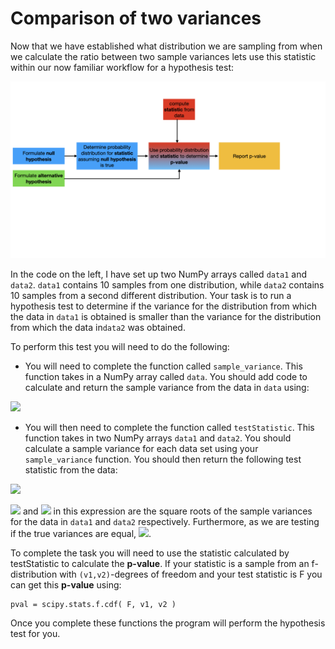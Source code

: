 # Comparison of two variances

Now that we have established what distribution we are sampling from when we calculate the ratio between two sample variances lets use this statistic within our now familiar workflow for a hypothesis test:

![](hypo-testing.003.jpeg)

In the code on the left, I have set up two NumPy arrays called `data1` and `data2`.  `data1` contains 10 samples from one distribution, while `data2` contains 10 samples from a second different distribution.  Your task is to run a hypothesis test to determine if the variance for the distribution from which the data in `data1` is obtained is smaller than the variance for the distribution from which the data in`data2` was obtained.

To perform this test you will need to do the following:

* You will need to complete the function called  `sample_variance`.  This function takes in a NumPy array called `data`.  You should add code to calculate and return the sample variance from the data in `data` using:

![](https://render.githubusercontent.com/render/math?math=s^2=\frac{n}{n-1}\left[\frac{1}{n}\sum_{i=1}^nX_i^2-\left(\frac{1}{n}\sum_{i=1}^nX_i\right)^2\right])

* You will then need to complete the function called `testStatistic`.  This function takes in two NumPy arrays `data1` and `data2`.  You should calculate a sample variance for each data set using your `sample_variance` function.  You should then return the following test statistic from the data:

![](https://render.githubusercontent.com/render/math?math=F=\frac{\left(\frac{S_1^2}{\sigma_1^2}\right)}{\left(\frac{S_2^2}{\sigma_2^2}\right)}=\frac{1}{\lambda_0}\frac{S_1^2}{S_2^2})

![](https://render.githubusercontent.com/render/math?math=S_1) and ![](https://render.githubusercontent.com/render/math?math=S_2) in this expression are the square roots of the sample variances for the data in `data1` and `data2` respectively.  Furthermore, as we are testing if the true variances are equal, ![](https://render.githubusercontent.com/render/math?math=\lambda_0=1).
 
To complete the task you will need to use the statistic calculated by testStatistic to calculate the __p-value__.  If your statistic is a sample from an f-distribution with `(v1,v2)`-degrees of freedom and your test statistic is F you can get this __p-value__ using:

````
pval = scipy.stats.f.cdf( F, v1, v2 )
````

Once you complete these functions the program will perform the hypothesis test for you.
